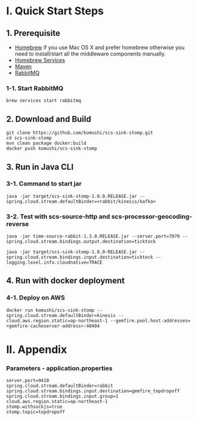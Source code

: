 # I. Quick Start Steps 
## 1. Prerequisite

* [Homebrew](http://brew.sh/) if you use Mac OS X and prefer homebrew otherwise you need to install/start all the middleware components manually.
* [Homebrew Services](https://github.com/Homebrew/homebrew-services)
* [Maven](http://brewformulas.org/Maven)
* [RabbitMQ](http://brewformulas.org/Rabbitmq)

### 1-1. Start RabbitMQ
```
brew services start rabbitmq
```


## 2. Download and Build

```
git clone https://github.com/komushi/scs-sink-stomp.git
cd scs-sink-stomp
mvn clean package docker:build
docker push komushi/scs-sink-stomp
```


## 3. Run in Java CLI
### 3-1. Command to start jar
```
java -jar target/scs-sink-stomp-1.0.0.RELEASE.jar --spring.cloud.stream.defaultBinder=<rabbit/kinesis/kafka>
```

### 3-2. Test with scs-source-http and scs-processor-geocoding-reverse
```
java -jar time-source-rabbit-1.3.0.RELEASE.jar --server.port=7070 --spring.cloud.stream.bindings.output.destination=ticktock

java -jar target/scs-sink-stomp-1.0.0-RELEASE.jar --spring.cloud.stream.bindings.input.destination=ticktock --logging.level.info.cloudnative=TRACE
```

## 4. Run with docker deployment
### 4-1. Deploy on AWS
```
docker run komushi/scs-sink-stomp --spring.cloud.stream.defaultBinder=kinesis --cloud.aws.region.static=ap-northeast-1 --gemfire.pool.host-addresses=<gemfire-cacheserver-address>:40404 
```

# II. Appendix
### Parameters - application.properties
```
server.port=9410
spring.cloud.stream.defaultBinder=rabbit
spring.cloud.stream.bindings.input.destination=gemfire_topdropoff
spring.cloud.stream.bindings.input.group=1
cloud.aws.region.static=ap-northeast-1
stomp.withsockjs=true
stomp.topic=topdropoff
```
